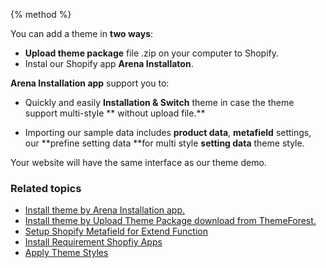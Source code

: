 {% method %}

You can add a theme in **two ways**:

* **Upload theme package** file .zip on your computer to Shopify.
* Instal our Shopify app **Arena Installaton**.

**Arena Installation app** support you to: 

* Quickly and easily **Installation & Switch** theme in case the theme support multi-style ** without upload file.**

* Importing our sample data includes **product data**, **metafield** settings, our **prefine setting data **for multi style **setting data** theme style. 
   
Your website will have the same interface as our theme demo.



### Related topics

* [Install theme by Arena Installation app.](/arena-installation.md)
* [Install theme by Upload Theme Package download from ThemeForest. ](/upload-file.md)
* [Setup Shopify Metafield for Extend Function](/shopify-metafield.md) 
* [Install Requirement Shopfiy Apps](/app.md)
* [Apply Theme Styles](/change-theme-styles.md)

